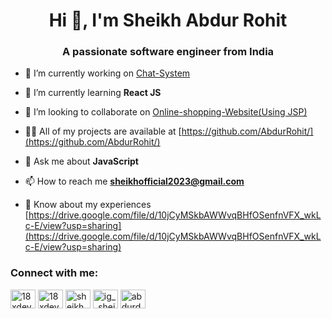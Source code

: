 <h1 align="center">Hi 👋, I'm Sheikh Abdur Rohit</h1>
<h3 align="center">A passionate software engineer from India</h3>

- 🔭 I’m currently working on [Chat-System](https://github.com/AbdurRohit/Team-Chat)

- 🌱 I’m currently learning **React JS**

- 👯 I’m looking to collaborate on [Online-shopping-Website(Using JSP)](https://github.com/AbdurRohit/Online-Shopping-Website-dressup-)

- 👨‍💻 All of my projects are available at [https://github.com/AbdurRohit/](https://github.com/AbdurRohit/)

- 💬 Ask me about **JavaScript**

- 📫 How to reach me **sheikhofficial2023@gmail.com**

- 📄 Know about my experiences [https://drive.google.com/file/d/10jCyMSkbAWWvqBHfOSenfnVFX_wkLc-E/view?usp=sharing](https://drive.google.com/file/d/10jCyMSkbAWWvqBHfOSenfnVFX_wkLc-E/view?usp=sharing)

<h3 align="left">Connect with me:</h3>
<p align="left">
<a href="[https://dev.to/18xdeveloper](https://dev.to/18xdeveloper)" target="blank"><img align="center" src="https://raw.githubusercontent.com/rahuldkjain/github-profile-readme-generator/master/src/images/icons/Social/devto.svg" alt="18xdeveloper" height="30" width="40" /></a>
<a href="https://twitter.com/18xdeveloper" target="blank"><img align="center" src="https://raw.githubusercontent.com/rahuldkjain/github-profile-readme-generator/master/src/images/icons/Social/twitter.svg" alt="18xdeveloper" height="30" width="40" /></a>
<a href="https://www.linkedin.com/in/sheikh-abdur-rohit-61131321a/" target="blank"><img align="center" src="https://raw.githubusercontent.com/rahuldkjain/github-profile-readme-generator/master/src/images/icons/Social/linked-in-alt.svg" alt="sheikh abdur rohit" height="30" width="40" /></a>
<a href="https://instagram.com/ig__sheikh" target="blank"><img align="center" src="https://raw.githubusercontent.com/rahuldkjain/github-profile-readme-generator/master/src/images/icons/Social/instagram.svg" alt="ig__sheikh" height="30" width="40" /></a>
<a href="https://www.youtube.com/channel/UCX7eZiGb-bWpcBaPDOZK9xA" target="blank"><img align="center" src="https://raw.githubusercontent.com/rahuldkjain/github-profile-readme-generator/master/src/images/icons/Social/youtube.svg" alt="abdurdev" height="30" width="40" /></a>
</p>


